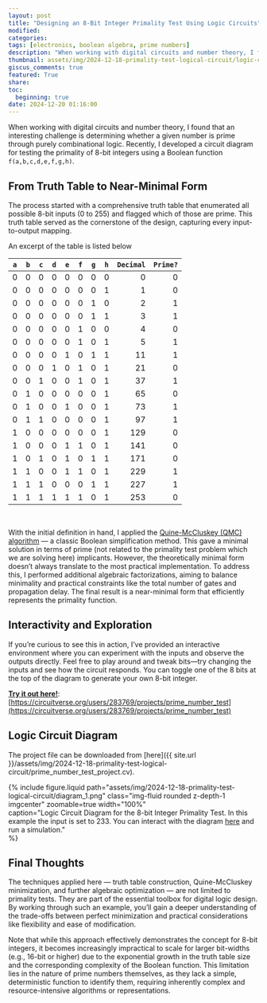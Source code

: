 ```yaml
---
layout: post
title: "Designing an 8-Bit Integer Primality Test Using Logic Circuits"
modified:
categories: 
tags: [electronics, boolean algebra, prime numbers]
description: "When working with digital circuits and number theory, I found that an interesting challenge is determining whether a given number is prime through purely combinational logic. Recently, I developed a circuit diagram for testing the primality of 8-bit integers using a Boolean function `f(a,b,c,d,e,f,g,h)`."
thumbnail: assets/img/2024-12-18-primality-test-logical-circuit/logic-circuit-prime-thumbnail.webp
giscus_comments: true
featured: True
share:
toc:
  beginning: true
date: 2024-12-20 01:16:00
---
```


When working with digital circuits and number theory, I found that an interesting challenge is determining whether a given number is prime through purely combinational logic. Recently, I developed a circuit diagram for testing the primality of 8-bit integers using a Boolean function `f(a,b,c,d,e,f,g,h)`.

## From Truth Table to Near-Minimal Form

The process started with a comprehensive truth table that enumerated all possible 8-bit inputs (0 to 255) and flagged which of those are prime. This truth table served as the cornerstone of the design, capturing every input-to-output mapping.

An excerpt of the table is listed below

| `a` | `b` | `c` | `d` | `e` | `f` | `g` | `h` | `Decimal` | `Prime?` |
|-----|-----|-----|-----|-----|-----|-----|-----|---------------:|-----------:|
|  0  |  0  |  0  |  0  |  0  |  0  |  0  |  0  |             0 | 0        |
|  0  |  0  |  0  |  0  |  0  |  0  |  0  |  1  |             1 | 0        |
|  0  |  0  |  0  |  0  |  0  |  0  |  1  |  0  |             2 | 1       |
|  0  |  0  |  0  |  0  |  0  |  0  |  1  |  1  |             3 | 1       |
|  0  |  0  |  0  |  0  |  0  |  1  |  0  |  0  |             4 | 0        |
|  0  |  0  |  0  |  0  |  0  |  1  |  0  |  1  |             5 | 1       |
|  0  |  0  |  0  |  0  |  1  |  0  |  1  |  1  |            11 | 1       |
|  0  |  0  |  0  |  1  |  0  |  1  |  0  |  1  |            21 | 0        |
|  0  |  0  |  1  |  0  |  0  |  1  |  0  |  1  |            37 | 1       |
|  0  |  1  |  0  |  0  |  0  |  0  |  0  |  1  |            65 | 0        |
|  0  |  1  |  0  |  0  |  1  |  0  |  0  |  1  |            73 | 1       |
|  0  |  1  |  1  |  0  |  0  |  0  |  0  |  1  |            97 | 1       |
|  1  |  0  |  0  |  0  |  0  |  0  |  0  |  1  |           129 | 0        |
|  1  |  0  |  0  |  0  |  1  |  1  |  0  |  1  |           141 | 0        |
|  1  |  0  |  1  |  0  |  1  |  0  |  1  |  1  |           171 | 0        |
|  1  |  1  |  0  |  0  |  1  |  1  |  0  |  1  |           229 | 1       |
|  1  |  1  |  1  |  0  |  0  |  0  |  1  |  1  |           227 | 1       |
|  1  |  1  |  1  |  1  |  1  |  1  |  0  |  1  |           253 | 0        |

<br>

With the initial definition in hand, I applied the [Quine-McCluskey (QMC) algorithm](https://en.wikipedia.org/wiki/Quine%E2%80%93McCluskey_algorithm) — a classic Boolean simplification method. This gave a minimal solution in terms of prime (not related to the primality test problem which we are solving here) implicants. However, the theoretically minimal form doesn’t always translate to the most practical implementation. To address this, I performed additional algebraic factorizations, aiming to balance minimality and practical constraints like the total number of gates and propagation delay. The final result is a near-minimal form that efficiently represents the primality function.

## Interactivity and Exploration

If you’re curious to see this in action, I’ve provided an interactive environment where you can experiment with the inputs and observe the outputs directly. Feel free to play around and tweak bits—try changing the inputs and see how the circuit responds. You can toggle one of the 8 bits at the top of the diagram to generate your own 8-bit integer.

[**Try it out here!**](https://circuitverse.org/users/283769/projects/prime_number_test): [https://circuitverse.org/users/283769/projects/prime_number_test](https://circuitverse.org/users/283769/projects/prime_number_test)


## Logic Circuit Diagram

The project file can be downloaded from [here]({{ site.url }}/assets/img/2024-12-18-primality-test-logical-circuit/prime_number_test_project.cv).

{% include figure.liquid 
   path="assets/img/2024-12-18-primality-test-logical-circuit/diagram_1.png" 
   class="img-fluid rounded z-depth-1 imgcenter" zoomable=true width="100%"  
   caption="Logic Circuit Diagram for the 8-bit Integer Primality Test. In this example the input is set to 233. You can interact with the diagram [here](https://circuitverse.org/users/283769/projects/prime_number_test) and run a simulation."  
%}


## Final Thoughts

The techniques applied here — truth table construction, Quine-McCluskey minimization, and further algebraic optimization — are not limited to primality tests. They are part of the essential toolbox for digital logic design. By working through such an example, you’ll gain a deeper understanding of the trade-offs between perfect minimization and practical considerations like flexibility and ease of modification.

Note that while this approach effectively demonstrates the concept for 8-bit integers, it becomes increasingly impractical to scale for larger bit-widths (e.g., 16-bit or higher) due to the exponential growth in the truth table size and the corresponding complexity of the Boolean function. This limitation lies in the nature of prime numbers themselves, as they lack a simple, deterministic function to identify them, requiring inherently complex and resource-intensive algorithms or representations.




